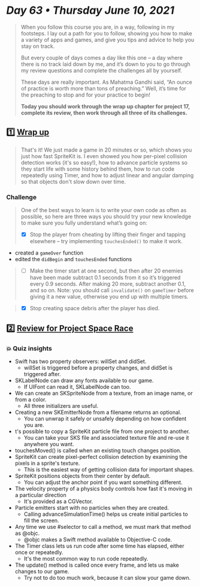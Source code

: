 # *Day 63 • Thursday June 10, 2021*

>When you follow this course you are, in a way, following in my footsteps. I lay out a path for you to follow, showing you how to make a variety of apps and games, and give you tips and advice to help you stay on track.
>
>But every couple of days comes a day like this one – a day where there is no track laid down by me, and it’s down to you to go through my review questions and complete the challenges all by yourself.
>
>These days are really important. As Mahatma Gandhi said, “An ounce of practice is worth more than tons of preaching.” Well, it’s time for the preaching to stop and for your practice to begin!
>
>**Today you should work through the wrap up chapter for project 17, complete its review, then work through all three of its challenges.**

## :one:  [Wrap up](https://www.hackingwithswift.com/read/17/5/wrap-up) 

>That's it! We just made a game in 20 minutes or so, which shows you just how fast SpriteKit is. I even showed you how per-pixel collision detection works (it's so easy!), how to advance particle systems so they start life with some history behind them, how to run code repeatedly using Timer, and how to adjust linear and angular damping so that objects don't slow down over time.

### Challenge

>One of the best ways to learn is to write your own code as often as possible, so here are three ways you should try your new knowledge to make sure you fully understand what’s going on:
>
>  - [x]  Stop the player from cheating by lifting their finger and tapping elsewhere – try implementing `touchesEnded()` to make it work.

* created a `gameOver` function
* edited the `didBegin` and `touchesEnded` functions

>  - [ ]  Make the timer start at one second, but then after 20 enemies have been made subtract 0.1 seconds from it so it’s triggered every 0.9 seconds. After making 20 more, subtract another 0.1, and so on. Note: you should call `invalidate()` on `gameTimer` before giving it a new value, otherwise you end up with multiple timers.
  
>  - [x]  Stop creating space debris after the player has died.


## :two:  [Review for Project Space Race](https://www.hackingwithswift.com/review/hws/project-17-space-race) 

### :boom: Quiz insights

* Swift has two property observers: willSet and didSet.
  * willSet is triggered before a property changes, and didSet is triggered after.
* SKLabelNode can draw any fonts available to our game.
  * If UIFont can read it, SKLabelNode can too.
* We can create an SKSpriteNode from a texture, from an image name, or from a color.
  * All three initializers are useful.
* Creating a new SKEmitterNode from a filename returns an optional.
  * You can unwrap it safely or unsafely depending on how confident you are.
* t's possible to copy a SpriteKit particle file from one project to another.
  * You can take your SKS file and associated texture file and re-use it anywhere you want.
* touchesMoved() is called when an existing touch changes position.
* SpriteKit can create pixel-perfect collision detection by examining the pixels in a sprite's texture.
  * This is the easiest way of getting collision data for important shapes.
* SpriteKit positions objects from their center by default.
  * You can adjust the anchor point if you want something different.
* The velocity property of a physics body controls how fast it's moving in a particular direction
  * It's provided as a CGVector.
* Particle emitters start with no particles when they are created.
  * Calling advanceSimulationTime() helps us create initial particles to fill the screen.
* Any time we use #selector to call a method, we must mark that method as @objc.
  * @objc makes a Swift method available to Objective-C code.
* The Timer class lets us run code after some time has elapsed, either once or repeatedly.
  * It's the most common way to run code repeatedly.
* The update() method is called once every frame, and lets us make changes to our game.
  * Try not to do too much work, because it can slow your game down.


